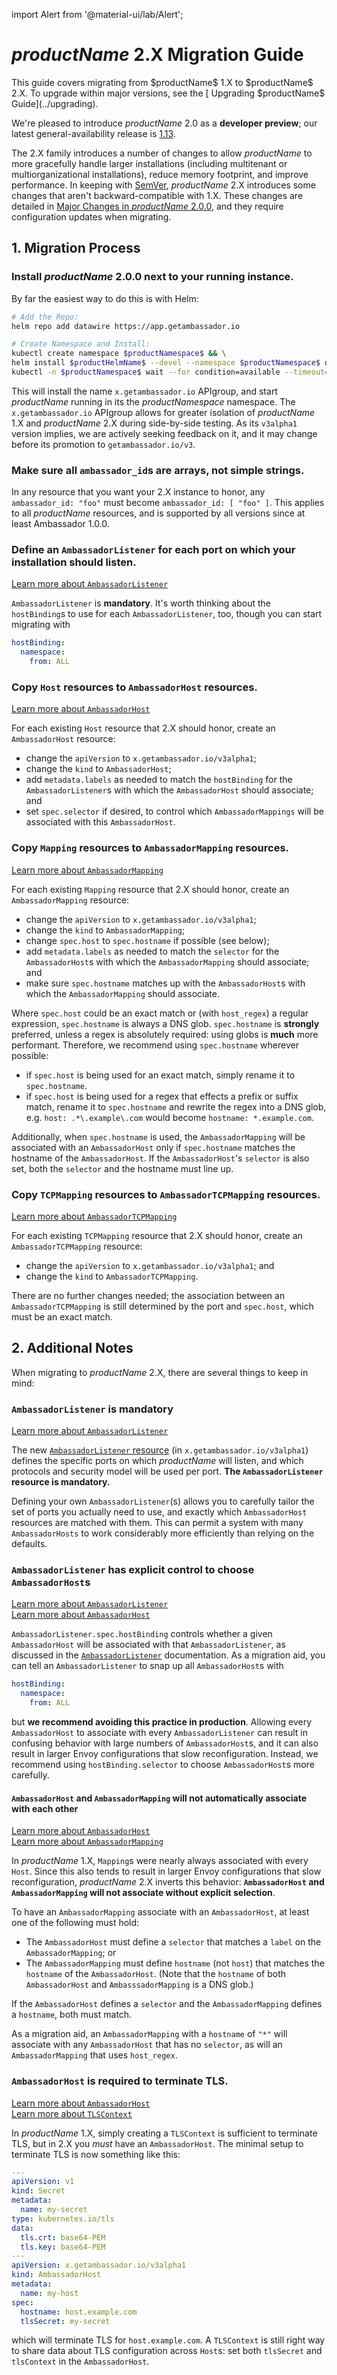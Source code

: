 import Alert from '@material-ui/lab/Alert';

# $productName$ 2.X Migration Guide

<Alert severity="info">
  This guide covers migrating from $productName$ 1.X to $productName$ 2.X. To upgrade within major versions, see the
  [ Upgrading $productName$ Guide](../upgrading).
</Alert>

We're pleased to introduce $productName$ 2.0 as a <b>developer preview</b>; our latest
general-availability release is <a href="../../../1.13">1.13</a>.<br/>

The 2.X family introduces a number of changes to allow $productName$ to more gracefully
handle larger installations (including multitenant or multiorganizational installations),
reduce memory footprint, and improve performance. In keeping with [SemVer](https://semver.org),
$productName$ 2.X introduces some changes that aren't backward-compatible with 1.X. These
changes are detailed in [Major Changes in $productName$ 2.0.0](../../about/changes-2.0.0),
and they require configuration updates when migrating.

## 1. Migration Process

### Install $productName$ 2.0.0 next to your running instance.

By far the easiest way to do this is with Helm:

```sh
# Add the Repo:
helm repo add datawire https://app.getambassador.io

# Create Namespace and Install:
kubectl create namespace $productNamespace$ && \
helm install $productHelmName$ --devel --namespace $productNamespace$ datawire/$productHelmName$ && \
kubectl -n $productNamespace$ wait --for condition=available --timeout=90s deploy -lapp.kubernetes.io/instance=$productHelmName$
```

This will install the name `x.getambassador.io` APIgroup, and start $productName$ running in its the
$productNamespace$ namespace. The `x.getambassador.io` APIgroup allows for greater isolation of
$productName$ 1.X and $productName$ 2.X during side-by-side testing. As its `v3alpha1` version implies,
we are actively seeking feedback on it, and it may change before its promotion to `getambassador.io/v3`.

### Make sure all `ambassador_id`s are arrays, not simple strings.

In any resource that you want your 2.X instance to honor, any `ambassador_id: "foo"` must become
`ambassador_id: [ "foo" ]`. This applies to all $productName$ resources, and is supported by all versions
since at least Ambassador 1.0.0.

### Define an `AmbassadorListener` for each port on which your installation should listen.

<Alert severity="info">
  <a href="../../running/ambassadorlistener">Learn more about <code>AmbassadorListener</code></a>
</Alert>

`AmbassadorListener` is **mandatory**. It's worth thinking about the `hostBinding`s to use for
each `AmbassadorListener`, too, though you can start migrating with

```yaml
hostBinding:
  namespace:
    from: ALL
```

### Copy `Host` resources to `AmbassadorHost` resources.

<Alert severity="info">
  <a href="../../running/host-crd">Learn more about <code>AmbassadorHost</code></a>
</Alert>

For each existing `Host` resource that 2.X should honor, create an `AmbassadorHost` resource:

- change the `apiVersion` to `x.getambassador.io/v3alpha1`;
- change the `kind` to `AmbassadorHost`;
- add `metadata.labels` as needed to match the `hostBinding` for the `AmbassadorListener`s with which
  the `AmbassadorHost` should associate; and
- set `spec.selector` if desired, to control which `AmbassadorMappings` will be associated with this `AmbassadorHost`.

### Copy `Mapping` resources to `AmbassadorMapping` resources.

<Alert severity="info">
  <a href="../using/intro-mappings">Learn more about <code>AmbassadorMapping</code></a>
</Alert>

For each existing `Mapping` resource that 2.X should honor, create an `AmbassadorMapping` resource:

- change the `apiVersion` to `x.getambassador.io/v3alpha1`;
- change the `kind` to `AmbassadorMapping`;
- change `spec.host` to `spec.hostname` if possible (see below);
- add `metadata.labels` as needed to match the `selector` for the `AmbassadorHost`s with which
  the `AmbassadorMapping` should associate; and
- make sure `spec.hostname` matches up with the `AmbassadorHost`s with which the `AmbassadorMapping` should associate.

Where `spec.host` could be an exact match or (with `host_regex`) a regular expression, `spec.hostname` is always a DNS
glob. `spec.hostname` is **strongly** preferred, unless a regex is absolutely required: using globs is **much** more
performant. Therefore, we recommend using `spec.hostname` wherever possible:

- if `spec.host` is being used for an exact match, simply rename it to `spec.hostname`.
- if `spec.host` is being used for a regex that effects a prefix or suffix match, rename it
  to `spec.hostname` and rewrite the regex into a DNS glob, e.g. `host: .*\.example\.com` would become
  `hostname: *.example.com`.

Additionally, when `spec.hostname` is used, the `AmbassadorMapping` will be associated with an `AmbassadorHost` only
if `spec.hostname` matches the hostname of the `AmbassadorHost`. If the `AmbassadorHost`'s `selector` is also set,
both the `selector` and the hostname must line up.

### Copy `TCPMapping` resources to `AmbassadorTCPMapping` resources.

<Alert severity="info">
  <a href="../using/tcpmappings">Learn more about <code>AmbassadorTCPMapping</code></a>
</Alert>

For each existing `TCPMapping` resource that 2.X should honor, create an `AmbassadorTCPMapping` resource:

- change the `apiVersion` to `x.getambassador.io/v3alpha1`; and
- change the `kind` to `AmbassadorTCPMapping`.

There are no further changes needed; the association between an `AmbassadorTCPMapping` is still determined by
the port and `spec.host`, which must be an exact match.

## 2. Additional Notes

When migrating to $productName$ 2.X, there are several things to keep in mind:

### `AmbassadorListener` is mandatory

<Alert severity="info">
  <a href="../../running/ambassadorlistener">Learn more about <code>AmbassadorListener</code></a>
</Alert>

The new [`AmbassadorListener` resource](../../running/ambassadorlistener) (in `x.getambassador.io/v3alpha1`) defines the
specific ports on which $productName$ will listen, and which protocols and security model will be used per port. **The
`AmbassadorListener` resource is mandatory.**

Defining your own `AmbassadorListener`(s) allows you to carefully tailor the set of ports you actually need to use, and
exactly which `AmbassadorHost` resources are matched with them. This can permit a system with many `AmbassadorHosts` to
work considerably more efficiently than relying on the defaults.

### `AmbassadorListener` has explicit control to choose `AmbassadorHost`s

<Alert severity="info">
  <a href="../../running/ambassadorlistener">Learn more about <code>AmbassadorListener</code></a><br />
  <a href="../../running/host-crd">Learn more about <code>AmbassadorHost</code></a>
</Alert>

`AmbassadorListener.spec.hostBinding` controls whether a given `AmbassadorHost` will be associated with
that `AmbassadorListener`, as discussed in the [`AmbassadorListener`](../../running/ambassadorlistener) documentation.
As a migration aid, you can tell an `AmbassadorListener` to snap up all `AmbassadorHost`s with

```yaml
hostBinding:
  namespace:
    from: ALL
```

but **we recommend avoiding this practice in production**. Allowing every `AmbassadorHost` to associate with
every `AmbassadorListener` can result in confusing behavior with large numbers of `AmbassadorHost`s, and it
can also result in larger Envoy configurations that slow reconfiguration. Instead, we recommend using
`hostBinding.selector` to choose `AmbassadorHost`s more carefully.

#### `AmbassadorHost` and `AmbassadorMapping` will not automatically associate with each other

<Alert severity="info">
  <a href="../../running/host-crd">Learn more about <code>AmbassadorHost</code></a><br />
  <a href="../../using/intro-mappings">Learn more about <code>AmbassadorMapping</code></a>
</Alert>

In $productName$ 1.X, `Mapping`s were nearly always associated with every `Host`. Since this also tends to
result in larger Envoy configurations that slow reconfiguration, $productName$ 2.X inverts this behavior:
**`AmbassadorHost` and `AmbassadorMapping` will not associate without explicit selection**.

To have an `AmbassadorMapping` associate with an `AmbassadorHost`, at least one of the following must hold:

- The `AmbassadorHost` must define a `selector` that matches a `label` on the `AmbassadorMapping`; or
- The `AmbassadorMapping` must define `hostname` (not `host`) that matches the `hostname` of the `AmbassadorHost`.
  (Note that the `hostname` of both `AmbassadorHost` and `AmbasssadorMapping` is a DNS glob.)

If the `AmbassadorHost` defines a `selector` and the `AmbassadorMapping` defines a `hostname`, both must match.

As a migration aid, an `AmbassadorMapping` with a `hostname` of `"*"` will associate with any `AmbassadorHost` that
has no `selector`, as will an `AmbassadorMapping` that uses `host_regex`.

### `AmbassadorHost` is required to terminate TLS.

<Alert severity="info">
  <a href="../../running/host-crd">Learn more about <code>AmbassadorHost</code></a><br />
  <a href="../../running/tls#tlscontext">Learn more about <code>TLSContext</code></a>
</Alert>

In $productName$ 1.X, simply creating a `TLSContext` is sufficient to terminate TLS, but in 2.X you _must_ have an
`AmbassadorHost`. The minimal setup to terminate TLS is now something like this:

```yaml
---
apiVersion: v1
kind: Secret
metadata:
  name: my-secret
type: kubernetes.io/tls
data:
  tls.crt: base64-PEM
  tls.key: base64-PEM
---
apiVersion: x.getambassador.io/v3alpha1
kind: AmbassadorHost
metadata:
  name: my-host
spec:
  hostname: host.example.com
  tlsSecret: my-secret
```

which will terminate TLS for `host.example.com`. A `TLSContext` is still right way to share data about TLS
configuration across `Host`s: set both `tlsSecret` and `tlsContext` in the `AmbassadorHost`.


